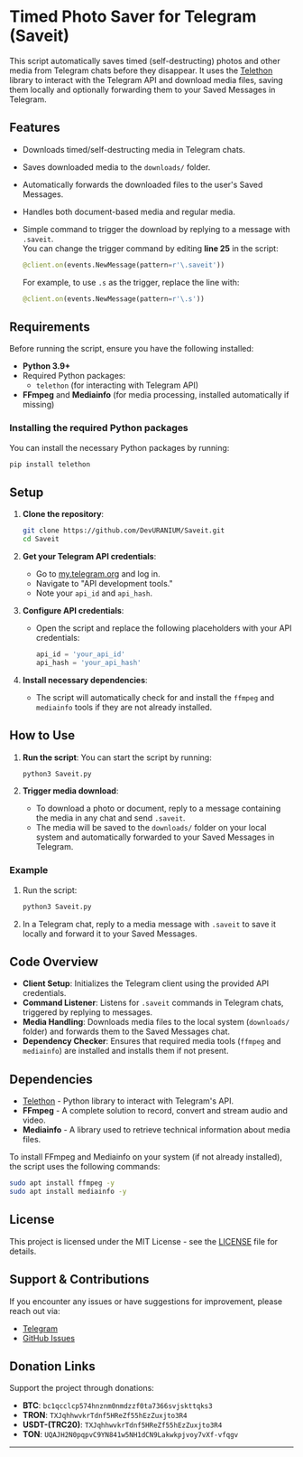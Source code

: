 # Timed Photo Saver for Telegram (Saveit)

This script automatically saves timed (self-destructing) photos and other media from Telegram chats before they disappear. It uses the [Telethon](https://docs.telethon.dev/) library to interact with the Telegram API and download media files, saving them locally and optionally forwarding them to your Saved Messages in Telegram.

## Features

- Downloads timed/self-destructing media in Telegram chats.
- Saves downloaded media to the `downloads/` folder.
- Automatically forwards the downloaded files to the user's Saved Messages.
- Handles both document-based media and regular media.
- Simple command to trigger the download by replying to a message with `.saveit`.  
  You can change the trigger command by editing **line 25** in the script:

  ```python
  @client.on(events.NewMessage(pattern=r'\.saveit'))
  ```

  For example, to use `.s` as the trigger, replace the line with:

  ```python
  @client.on(events.NewMessage(pattern=r'\.s'))
  ```
## Requirements

Before running the script, ensure you have the following installed:

- **Python 3.9+**
- Required Python packages:
  - `telethon` (for interacting with Telegram API)
- **FFmpeg** and **Mediainfo** (for media processing, installed automatically if missing)

### Installing the required Python packages

You can install the necessary Python packages by running:

```bash
pip install telethon
```

## Setup

1. **Clone the repository**:

   ```bash
   git clone https://github.com/DevURANIUM/Saveit.git
   cd Saveit
   ```

2. **Get your Telegram API credentials**:
   - Go to [my.telegram.org](https://my.telegram.org) and log in.
   - Navigate to "API development tools."
   - Note your `api_id` and `api_hash`.

3. **Configure API credentials**:
   - Open the script and replace the following placeholders with your API credentials:
     ```python
     api_id = 'your_api_id'
     api_hash = 'your_api_hash'
     ```

4. **Install necessary dependencies**:
   - The script will automatically check for and install the `ffmpeg` and `mediainfo` tools if they are not already installed.

## How to Use

1. **Run the script**:
   You can start the script by running:
   ```bash
   python3 Saveit.py
   ```

2. **Trigger media download**:
   - To download a photo or document, reply to a message containing the media in any chat and send `.saveit`. 
   - The media will be saved to the `downloads/` folder on your local system and automatically forwarded to your Saved Messages in Telegram.

### Example

1. Run the script:

   ```bash
   python3 Saveit.py
   ```

2. In a Telegram chat, reply to a media message with `.saveit` to save it locally and forward it to your Saved Messages.

## Code Overview

- **Client Setup**: Initializes the Telegram client using the provided API credentials.
- **Command Listener**: Listens for `.saveit` commands in Telegram chats, triggered by replying to messages.
- **Media Handling**: Downloads media files to the local system (`downloads/` folder) and forwards them to the Saved Messages chat.
- **Dependency Checker**: Ensures that required media tools (`ffmpeg` and `mediainfo`) are installed and installs them if not present.

## Dependencies

- [Telethon](https://github.com/LonamiWebs/Telethon) - Python library to interact with Telegram's API.
- **FFmpeg** - A complete solution to record, convert and stream audio and video.
- **Mediainfo** - A library used to retrieve technical information about media files.

To install FFmpeg and Mediainfo on your system (if not already installed), the script uses the following commands:

```bash
sudo apt install ffmpeg -y
sudo apt install mediainfo -y
```

## License

This project is licensed under the MIT License - see the [LICENSE](LICENSE) file for details.


## Support & Contributions

If you encounter any issues or have suggestions for improvement, please reach out via:

- [Telegram](https://t.me/DevURANIUM)
- [GitHub Issues](https://github.com/DevURANIUM/Saveit/issues)

## Donation Links

Support the project through donations:

- **BTC**: `bc1qcclcp574hnznm0nmdzzf0ta7366svjskttqks3`
- **TRON**: `TXJqhhwvkrTdnf5HReZf55hEzZuxjto3R4`
- **USDT-(TRC20)**: `TXJqhhwvkrTdnf5HReZf55hEzZuxjto3R4`
- **TON**: `UQAJH2N0pqpvC9YN841w5NH1dCN9Lakwkpjvoy7vXf-vfqgv`

---

